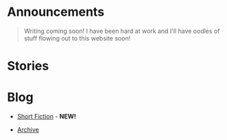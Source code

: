 # Announcements

> Writing coming soon! I have been hard at work and I'll have oodles of stuff flowing out to this website soon!

# Stories

# Blog

* [Short Fiction](/posts/20241208ShortFiction.md) - **NEW!**

* [Archive](/archive.md)